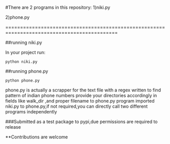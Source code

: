 #There are 2 programs in this repository:
1)niki.py

2)phone.py

============================================================================================

##running niki.py

In your project run:

```
python niki.py
```
##running phone.py 


```
python phone.py
```
phone.py is actually a scrapper for the text file with a regex written to find pattern of indian phone numbers
provide your directories accordingly in fields like walk_dir ,and proper filename to phone.py program
imported niki.py to phone.py,if not required,you can directly call two different programs independently


###Submitted as a test package to pypi,due permissions are required to release

**Contributions are welcome

